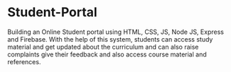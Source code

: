 # Student-Portal
Building an Online Student portal using HTML, CSS, JS, Node JS, Express and Firebase. With the help of this system, students can access study material and get updated about the curriculum and can also raise complaints give their feedback and also access course material and references.
